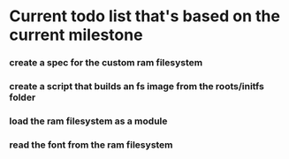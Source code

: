 # Current todo list that's based on the current milestone
### create a spec for the custom ram filesystem
### create a script that builds an fs image from the roots/initfs folder
### load the ram filesystem as a module
### read the font from the ram filesystem